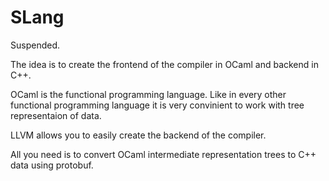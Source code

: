 # SLang

Suspended.

The idea is to create the frontend of the compiler in OCaml and backend in C++.

OCaml is the functional programming language. Like in every other functional programming language it is very convinient to work with tree representaion of data. 

LLVM allows you to easily create the backend of the compiler. 

All you need is to convert OCaml intermediate representation trees to C++ data using protobuf.

